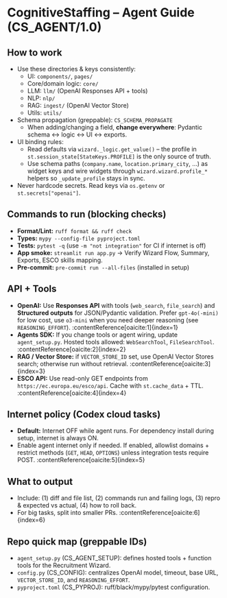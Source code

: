 # CognitiveStaffing – Agent Guide  (CS_AGENT/1.0)

## How to work
- Use these directories & keys consistently:
  - UI: `components/`, `pages/`
  - Core/domain logic: `core/`
  - LLM: `llm/` (OpenAI Responses API + tools)
  - NLP: `nlp/`
  - RAG: `ingest/` (OpenAI Vector Store)
  - Utils: `utils/`
- Schema propagation (greppable): `CS_SCHEMA_PROPAGATE`
  - When adding/changing a field, **change everywhere**: Pydantic schema ↔ logic ↔ UI ↔ exports.
- UI binding rules:
  - Read defaults via `wizard._logic.get_value()` – the profile in `st.session_state[StateKeys.PROFILE]` is the only source of truth.
  - Use schema paths (`company.name`, `location.primary_city`, …) as widget keys and wire widgets through `wizard.wizard.profile_*` helpers so `_update_profile` stays in sync.
- Never hardcode secrets. Read keys via `os.getenv` or `st.secrets["openai"]`.

## Commands to run (blocking checks)
- **Format/Lint:** `ruff format && ruff check`
- **Types:** `mypy --config-file pyproject.toml`
- **Tests:** `pytest -q` (use `-m "not integration"` for CI if internet is off)
- **App smoke:** `streamlit run app.py` → Verify Wizard Flow, Summary, Exports, ESCO skills mapping.
- **Pre-commit:** `pre-commit run --all-files` (installed in setup)

## API + Tools
- **OpenAI:** Use **Responses API** with tools (`web_search`, `file_search`) and **Structured outputs** for JSON/Pydantic validation. Prefer `gpt-4o(-mini)` for low cost, use `o3-mini` when you need deeper reasoning (see `REASONING_EFFORT`). :contentReference[oaicite:1]{index=1}
- **Agents SDK:** If you change tools or agent wiring, update `agent_setup.py`. Hosted tools allowed: `WebSearchTool`, `FileSearchTool`. :contentReference[oaicite:2]{index=2}
- **RAG / Vector Store:** if `VECTOR_STORE_ID` set, use OpenAI Vector Stores search; otherwise run without retrieval. :contentReference[oaicite:3]{index=3}
- **ESCO API:** Use read-only GET endpoints from `https://ec.europa.eu/esco/api`. Cache with `st.cache_data` + TTL. :contentReference[oaicite:4]{index=4}

## Internet policy (Codex cloud tasks)
- **Default:** Internet OFF while agent runs. For dependency install during setup, internet is always ON.
- Enable agent internet only if needed. If enabled, allowlist domains + restrict methods (`GET`, `HEAD`, `OPTIONS`) unless integration tests require POST. :contentReference[oaicite:5]{index=5}

## What to output
- Include: (1) diff and file list, (2) commands run and failing logs, (3) repro & expected vs actual, (4) how to roll back.
- For big tasks, split into smaller PRs. :contentReference[oaicite:6]{index=6}

## Repo quick map (greppable IDs)
- `agent_setup.py` (CS_AGENT_SETUP): defines hosted tools + function tools for the Recruitment Wizard.
- `config.py` (CS_CONFIG): centralizes OpenAI model, timeout, base URL, `VECTOR_STORE_ID`, and `REASONING_EFFORT`.
- `pyproject.toml` (CS_PYPROJ): ruff/black/mypy/pytest configuration.
